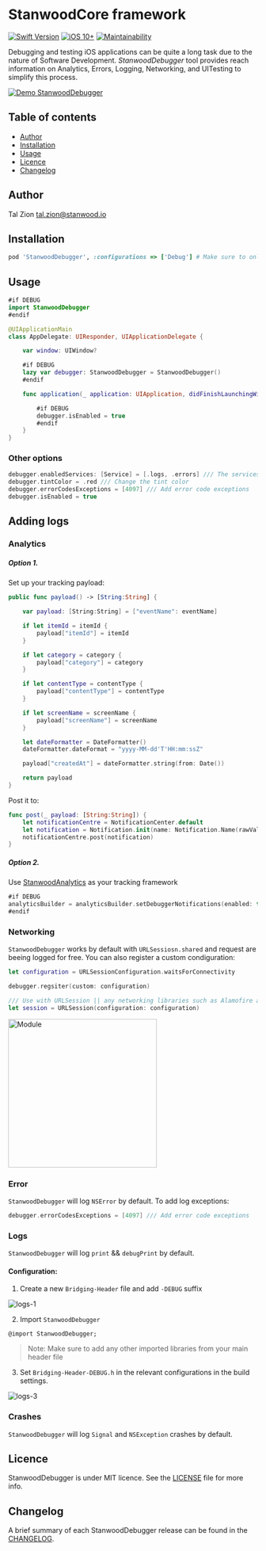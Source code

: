 
# StanwoodCore framework

[![Swift Version](https://img.shields.io/badge/Swift-4.2.x-orange.svg)]()
[![iOS 10+](https://img.shields.io/badge/iOS-10+-EB7943.svg)]() [![Maintainability](https://api.codeclimate.com/v1/badges/1a2096a936f5ea9548ac/maintainability)](https://codeclimate.com/github/stanwood/Stanwood_Debugger_iOS/maintainability)

Debugging and testing iOS applications can be quite a long task due to the nature of Software Development. _StanwoodDebugger_ tool provides reach information on Analytics, Errors, Logging, Networking, and UITesting to simplify this process.

[![Demo StanwoodDebugger](https://j.gifs.com/Q0ZWr9.gif)]()

## Table of contents

- [Author](#author)
- [Installation](#installation)
- [Usage](#usage)
- [Licence](#licence)
- [Changelog](#changelog)


## Author

Tal Zion tal.zion@stanwood.io

## Installation

```ruby
pod 'StanwoodDebugger', :configurations => ['Debug'] # Make sure to only use StanwoodDebugger for development only.
```

## Usage

```swift
#if DEBUG
import StanwoodDebugger
#endif

@UIApplicationMain
class AppDelegate: UIResponder, UIApplicationDelegate {

    var window: UIWindow?

    #if DEBUG
    lazy var debugger: StanwoodDebugger = StanwoodDebugger()
    #endif

    func application(_ application: UIApplication, didFinishLaunchingWithOptions launchOptions: [UIApplicationLaunchOptionsKey: Any]?) -> Bool {

        #if DEBUG
        debugger.isEnabled = true
        #endif
    }
}
```

### Other options

```swift
debugger.enabledServices: [Service] = [.logs, .errors] /// The services you would like to enable. Default is se to `allCases`
debugger.tintColor = .red /// Change the tint color
debugger.errorCodesExceptions = [4097] /// Add error code exceptions
debugger.isEnabled = true
```

## Adding logs

### Analytics

##### Option 1.

Set up your tracking payload:

```swift
public func payload() -> [String:String] {

    var payload: [String:String] = ["eventName": eventName]

    if let itemId = itemId {
        payload["itemId"] = itemId
    }

    if let category = category {
        payload["category"] = category
    }

    if let contentType = contentType {
        payload["contentType"] = contentType
    }

    if let screenName = screenName {
        payload["screenName"] = screenName
    }

    let dateFormatter = DateFormatter()
    dateFormatter.dateFormat = "yyyy-MM-dd'T'HH:mm:ssZ"

    payload["createdAt"] = dateFormatter.string(from: Date())

    return payload
}
```

Post it to:

```swift
func post(_ payload: [String:String]) {
    let notificationCentre = NotificationCenter.default
    let notification = Notification.init(name: Notification.Name(rawValue: "io.stanwood.debugger.didReceiveAnalyticsItem"), object: nil, userInfo: payload)
    notificationCentre.post(notification)
}
```

##### Option 2.

Use [StanwoodAnalytics](https://github.com/stanwood/Stanwood_Analytics_iOS) as your tracking framework

```swift
#if DEBUG
analyticsBuilder = analyticsBuilder.setDebuggerNotifications(enabled: true)
#endif
```

### Networking

`StanwoodDebugger` works by default with `URLSessiosn.shared` and request are beeing logged for free. You can also register a custom condiguration: 

```swift
let configuration = URLSessionConfiguration.waitsForConnectivity

debugger.regsiter(custom: configuration)

/// Use with URLSession || any networking libraries such as Alamofire and Moya
let session = URLSession(configuration: configuration)
```

<img src="Media/stanwood_debugger_networking.gif" alt="Module" width="300">

### Error

`StanwoodDebugger` will log `NSError` by default.  To add log exceptions:

```swift
debugger.errorCodesExceptions = [4097] /// Add error code exceptions
```

### Logs

`StanwoodDebugger` will log `print` && `debugPrint` by default.

#### Configuration:

1. Create a new `Bridging-Header` file and add `-DEBUG` suffix

![logs-1](Media/logs-1.png)

2. Import `StanwoodDebugger`

```objc
@import StanwoodDebugger;
```

>Note: Make sure to add any other imported libraries from your main header file

3. Set `Bridging-Header-DEBUG.h` in the relevant configurations in the build settings.

![logs-3](Media/logs-3.png)

### Crashes

`StanwoodDebugger` will log `Signal` and `NSException` crashes by default.

## Licence

StanwoodDebugger is under MIT licence. See the [LICENSE](https://github.com/stanwood/Stanwood_Debugger_iOS/blob/master/LICENSE.md) file for more info.

## Changelog

A brief summary of each StanwoodDebugger release can be found in the [CHANGELOG](https://github.com/stanwood/Stanwood_Debugger_iOS/blob/master/CHANGELOG.md).

